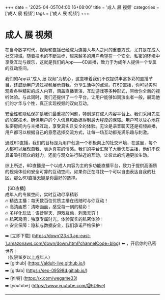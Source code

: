 +++
date = '2025-04-05T04:00:16+08:00'
title = '成人 展 视频'
categories = ['成人 展 视频']
tags = ['成人 展 视频']
+++

# 成人 展 视频

在当今数字时代，视频和直播已经成为连接人与人之间的重要方式，尤其是在成人社交领域。随着技术的不断进步，越来越多的用户希望在一个安全、私密的环境中享受互动与娱乐，这就是我们的App——6D直播，致力于为成年人提供一个专属的互动空间。

我们的App以“成人 展 视频”为核心，这意味着我们不仅提供丰富多彩的直播节目，还鼓励用户通过视频展示自我，分享生活中的点滴。在6D直播，你可以实时观看各种精彩的成人内容，涵盖直播表演、互动游戏等多种形式，带给你全新的视听体验。与此同时，我们还提供了一个平台，让用户能够如同演出者一般，展现他们的才华与个性，真正实现视频的双向互动。

安全性和隐私保护是我们最重视的问题，特别是在成人内容平台上。我们采用先进的加密技术，确保用户的个人信息和数据得到最大程度的保障。用户可以放心地在私密房间内与主播互动，享受真实且安全的体验。无论是语音聊天还是视频直播，用户都可以根据自己的意愿选择交流方式，让每一场互动都充满乐趣与刺激。

通过6D直播，我们的目标是为用户创造一个积极向上的社交环境，在这里，每个人都可以展现自我、表达真实的情感。我们的平台汇聚了大量优质主播，他们不仅具备吸引观众的魅力，还能与观众进行贴近的互动，让彼此的沟通更加生动。

综上所述，6D直播是一个以成人内容为主的多功能直播平台，致力于提供高画质的视频体验和安全可靠的互动空间。如果你正在寻找一个可以自由表达自我的社区，那么6D直播无疑是你最好的选择。

【6D直播】  
成年人的专属空间，实时互动尽享精彩  
🔥 精选主播：每天数百位优质主播在线随时与你互动！  
🔥 高清画质：清晰画面，感受每一刻的精彩！  
🔥 多样化玩法：语音聊天、游戏互动，刺激无穷！  
🔥 私密房间：独享专属时光，体验真实的私密体验！  
🔥 安全保障：隐私与数据安全，我们承诺严格保护！  

➡️ [立即下载] (https://down123.s3.ap-east-1.amazonaws.com/down/down.html?channelCode=blog) ⬅️ ，开启你的私密世界！  
（仅限18岁以上成年人）  
➡️ [github] (https://aldult-live.github.io/)  
➡️ [gitlab] (https://seo-09598d.gitlab.io/)  
➡️ [推特] (https://x.com/wegame33)  
➡️ [youtube] (https://www.youtube.com/@6Dlive)

---
